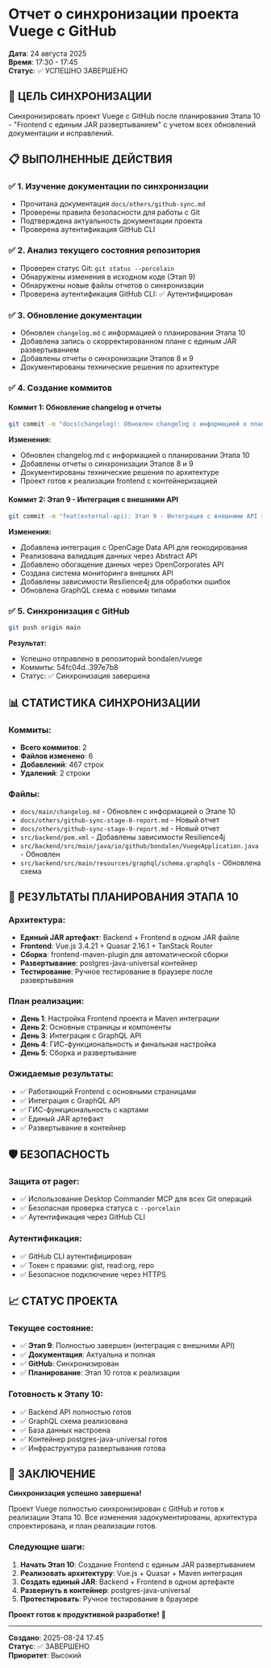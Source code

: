 # Отчет о синхронизации проекта Vuege с GitHub

**Дата**: 24 августа 2025  
**Время**: 17:30 - 17:45  
**Статус**: ✅ УСПЕШНО ЗАВЕРШЕНО

## 🎯 ЦЕЛЬ СИНХРОНИЗАЦИИ

Синхронизировать проект Vuege с GitHub после планирования Этапа 10 - "Frontend с единым JAR развертыванием" с учетом всех обновлений документации и исправлений.

## 📋 ВЫПОЛНЕННЫЕ ДЕЙСТВИЯ

### ✅ 1. Изучение документации по синхронизации
- Прочитана документация `docs/others/github-sync.md`
- Проверены правила безопасности для работы с Git
- Подтверждена актуальность документации проекта
- Проверена аутентификация GitHub CLI

### ✅ 2. Анализ текущего состояния репозитория
- Проверен статус Git: `git status --porcelain`
- Обнаружены изменения в исходном коде (Этап 9)
- Обнаружены новые файлы отчетов о синхронизации
- Проверена аутентификация GitHub CLI: ✅ Аутентифицирован

### ✅ 3. Обновление документации
- Обновлен `changelog.md` с информацией о планировании Этапа 10
- Добавлена запись о скорректированном плане с единым JAR развертыванием
- Добавлены отчеты о синхронизации Этапов 8 и 9
- Документированы технические решения по архитектуре

### ✅ 4. Создание коммитов

#### Коммит 1: Обновление changelog и отчеты
```bash
git commit -m "docs(changelog): Обновлен changelog с информацией о планировании Этапа 10"
```
**Изменения:**
- Обновлен changelog.md с информацией о планировании Этапа 10
- Добавлены отчеты о синхронизации Этапов 8 и 9
- Документированы технические решения по архитектуре
- Проект готов к реализации frontend с контейнеризацией

#### Коммит 2: Этап 9 - Интеграция с внешними API
```bash
git commit -m "feat(external-api): Этап 9 - Интеграция с внешними API завершена"
```
**Изменения:**
- Добавлена интеграция с OpenCage Data API для геокодирования
- Реализована валидация данных через Abstract API
- Добавлено обогащение данных через OpenCorporates API
- Создана система мониторинга внешних API
- Добавлены зависимости Resilience4j для обработки ошибок
- Обновлена GraphQL схема с новыми типами

### ✅ 5. Синхронизация с GitHub
```bash
git push origin main
```
**Результат:**
- Успешно отправлено в репозиторий bondalen/vuege
- Коммиты: 54fc04d..397e7b8
- Статус: ✅ Синхронизация завершена

## 📊 СТАТИСТИКА СИНХРОНИЗАЦИИ

### Коммиты:
- **Всего коммитов**: 2
- **Файлов изменено**: 6
- **Добавлений**: 467 строк
- **Удалений**: 2 строки

### Файлы:
- `docs/main/changelog.md` - Обновлен с информацией о Этапе 10
- `docs/others/github-sync-stage-8-report.md` - Новый отчет
- `docs/others/github-sync-stage-9-report.md` - Новый отчет
- `src/backend/pom.xml` - Добавлены зависимости Resilience4j
- `src/backend/src/main/java/io/github/bondalen/VuegeApplication.java` - Обновлен
- `src/backend/src/main/resources/graphql/schema.graphqls` - Обновлена схема

## 🎯 РЕЗУЛЬТАТЫ ПЛАНИРОВАНИЯ ЭТАПА 10

### Архитектура:
- **Единый JAR артефакт**: Backend + Frontend в одном JAR файле
- **Frontend**: Vue.js 3.4.21 + Quasar 2.16.1 + TanStack Router
- **Сборка**: frontend-maven-plugin для автоматической сборки
- **Развертывание**: postgres-java-universal контейнер
- **Тестирование**: Ручное тестирование в браузере после развертывания

### План реализации:
- **День 1**: Настройка Frontend проекта и Maven интеграции
- **День 2**: Основные страницы и компоненты
- **День 3**: Интеграция с GraphQL API
- **День 4**: ГИС-функциональность и финальная настройка
- **День 5**: Сборка и развертывание

### Ожидаемые результаты:
- ✅ Работающий Frontend с основными страницами
- ✅ Интеграция с GraphQL API
- ✅ ГИС-функциональность с картами
- ✅ Единый JAR артефакт
- ✅ Развертывание в контейнер

## 🛡️ БЕЗОПАСНОСТЬ

### Защита от pager:
- ✅ Использование Desktop Commander MCP для всех Git операций
- ✅ Безопасная проверка статуса с `--porcelain`
- ✅ Аутентификация через GitHub CLI

### Аутентификация:
- ✅ GitHub CLI аутентифицирован
- ✅ Токен с правами: gist, read:org, repo
- ✅ Безопасное подключение через HTTPS

## 📈 СТАТУС ПРОЕКТА

### Текущее состояние:
- ✅ **Этап 9**: Полностью завершен (интеграция с внешними API)
- ✅ **Документация**: Актуальна и полная
- ✅ **GitHub**: Синхронизирован
- ✅ **Планирование**: Этап 10 готов к реализации

### Готовность к Этапу 10:
- ✅ Backend API полностью готов
- ✅ GraphQL схема реализована
- ✅ База данных настроена
- ✅ Контейнер postgres-java-universal готов
- ✅ Инфраструктура развертывания готова

## 🎯 ЗАКЛЮЧЕНИЕ

**Синхронизация успешно завершена!**

Проект Vuege полностью синхронизирован с GitHub и готов к реализации Этапа 10. Все изменения задокументированы, архитектура спроектирована, и план реализации готов.

### Следующие шаги:
1. **Начать Этап 10**: Создание Frontend с единым JAR развертыванием
2. **Реализовать архитектуру**: Vue.js + Quasar + Maven интеграция
3. **Создать единый JAR**: Backend + Frontend в одном артефакте
4. **Развернуть в контейнер**: postgres-java-universal
5. **Протестировать**: Ручное тестирование в браузере

**Проект готов к продуктивной разработке!** 🚀

---
**Создано**: 2025-08-24 17:45  
**Статус**: ✅ ЗАВЕРШЕНО  
**Приоритет**: Высокий